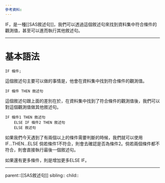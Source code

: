 ```yaml
---
參考資料:
---
```

IF，是一種[[SAS敘述句]]，我們可以透過這個敘述句來找到資料集中符合條件的觀測值，甚至可以進而執行其他敘述句。
- - -
# 基本語法
```SAS
IF 條件;
```
這個敘述句主要可以做的事情是，他會在資料集中找到符合條件的觀測值。

```SAS
IF 條件 THEN 敘述句
```
這個敘述句跟上面的差別在於，在資料集中找到了符合條件的觀測值後，我們可以對這個觀測值做其他敘述句。

```SAS
IF 條件1 THEN 敘述句
	ELSE IF 條件2 THEN 敘述句
	ELSE 敘述句
```
如果我們今天遇到了有兩個以上的條件需要判斷的時候，我們就可以使用IF...THEN...ELSE
倘若條件1不符合，則會去確認是否為條件2。倘若兩個條件都不符合，則會直接執行最後一個敘述句。

如果還有更多條件，則是增加更多ELSE IF。
- - -
parent::[[SAS敘述句]]
sibling::
child::